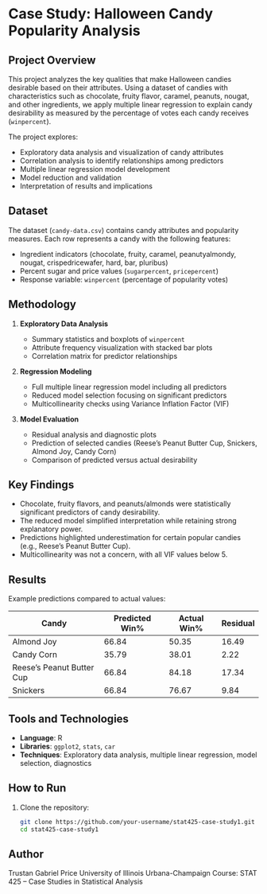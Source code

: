 # Case Study: Halloween Candy Popularity Analysis

## Project Overview
This project analyzes the key qualities that make Halloween candies desirable based on their attributes. Using a dataset of candies with characteristics such as chocolate, fruity flavor, caramel, peanuts, nougat, and other ingredients, we apply multiple linear regression to explain candy desirability as measured by the percentage of votes each candy receives (`winpercent`).

The project explores:
- Exploratory data analysis and visualization of candy attributes
- Correlation analysis to identify relationships among predictors
- Multiple linear regression model development
- Model reduction and validation
- Interpretation of results and implications

## Dataset
The dataset (`candy-data.csv`) contains candy attributes and popularity measures. Each row represents a candy with the following features:
- Ingredient indicators (chocolate, fruity, caramel, peanutyalmondy, nougat, crispedricewafer, hard, bar, pluribus)
- Percent sugar and price values (`sugarpercent`, `pricepercent`)
- Response variable: `winpercent` (percentage of popularity votes)

## Methodology
1. **Exploratory Data Analysis**
   - Summary statistics and boxplots of `winpercent`
   - Attribute frequency visualization with stacked bar plots
   - Correlation matrix for predictor relationships

2. **Regression Modeling**
   - Full multiple linear regression model including all predictors
   - Reduced model selection focusing on significant predictors
   - Multicollinearity checks using Variance Inflation Factor (VIF)

3. **Model Evaluation**
   - Residual analysis and diagnostic plots
   - Prediction of selected candies (Reese’s Peanut Butter Cup, Snickers, Almond Joy, Candy Corn)
   - Comparison of predicted versus actual desirability

## Key Findings
- Chocolate, fruity flavors, and peanuts/almonds were statistically significant predictors of candy desirability.
- The reduced model simplified interpretation while retaining strong explanatory power.
- Predictions highlighted underestimation for certain popular candies (e.g., Reese’s Peanut Butter Cup).
- Multicollinearity was not a concern, with all VIF values below 5.

## Results
Example predictions compared to actual values:

| Candy                     | Predicted Win% | Actual Win% | Residual |
|----------------------------|----------------|-------------|----------|
| Almond Joy                 | 66.84          | 50.35       | 16.49    |
| Candy Corn                 | 35.79          | 38.01       | 2.22     |
| Reese’s Peanut Butter Cup  | 66.84          | 84.18       | 17.34    |
| Snickers                   | 66.84          | 76.67       | 9.84     |

## Tools and Technologies
- **Language**: R
- **Libraries**: `ggplot2`, `stats`, `car`
- **Techniques**: Exploratory data analysis, multiple linear regression, model selection, diagnostics

## How to Run
1. Clone the repository:
   ```bash
   git clone https://github.com/your-username/stat425-case-study1.git
   cd stat425-case-study1

## Author

Trustan Gabriel Price
University of Illinois Urbana-Champaign
Course: STAT 425 – Case Studies in Statistical Analysis
